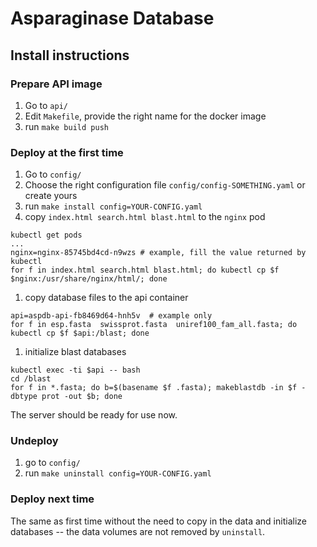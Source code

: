 

# Asparaginase Database

## Install instructions

### Prepare API image
1. Go to `api/`
1. Edit `Makefile`, provide the right name for the docker image
1. run `make build push` 

### Deploy at the first time

1. Go to `config/`
1. Choose the right configuration file `config/config-SOMETHING.yaml` or create yours 
1. run `make install config=YOUR-CONFIG.yaml`
1. copy `index.html search.html blast.html` to the `nginx` pod
```
kubectl get pods
...
nginx=nginx-85745bd4cd-n9wzs # example, fill the value returned by kubectl
for f in index.html search.html blast.html; do kubectl cp $f $nginx:/usr/share/nginx/html/; done
```
1. copy database files to the api container
```
api=aspdb-api-fb8469d64-hnh5v  # example only
for f in esp.fasta  swissprot.fasta  uniref100_fam_all.fasta; do kubectl cp $f $api:/blast; done
```
1. initialize blast databases
```
kubectl exec -ti $api -- bash
cd /blast
for f in *.fasta; do b=$(basename $f .fasta); makeblastdb -in $f -dbtype prot -out $b; done
```    
The server should be ready for use now.

### Undeploy

1. go to `config/`
1. run `make uninstall config=YOUR-CONFIG.yaml`

### Deploy next time

The same as first time without the need to copy in the data and initialize databases -- the data volumes are not 
removed by `uninstall`.
